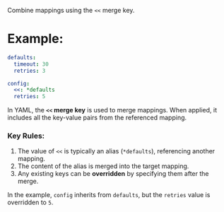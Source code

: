 Combine mappings using the `<<` merge key.

# Example:
```yaml
defaults:
  timeout: 30
  retries: 3

config:
  <<: *defaults
  retries: 5
```  
In YAML, the **`<<` merge key** is used to merge mappings. When applied, it includes all the key-value pairs from the referenced mapping. 

### Key Rules:
1. The value of `<<` is typically an alias (`*defaults`), referencing another mapping.
2. The content of the alias is merged into the target mapping.
3. Any existing keys can be **overridden** by specifying them after the merge.

In the example, `config` inherits from `defaults`, but the `retries` value is overridden to `5`.